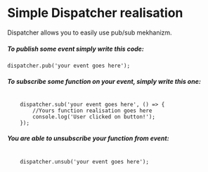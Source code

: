 <h1>Simple Dispatcher realisation</h1>
<p>Dispatcher allows you to easily use pub/sub mekhanizm.</p>
<h5>To publish some event simply write this code:</h5>
<code>dispatcher.pub('your event goes here');</code>
<h5>To subscribe some function on your event, simply write this one:</h5>
<code>
	dispatcher.sub('your event goes here', () => {
		//Yours function realisation goes here
		console.log('User clicked on button!');
	});
</code>
<h5>
	You are able to unsubscribe your function from event:
</h5>
<code>
	dispatcher.unsub('your event goes here');
</code>